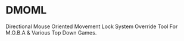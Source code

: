 # DMOML
Directional Mouse Oriented Movement Lock System Override Tool For M.O.B.A &amp; Various Top Down Games.
